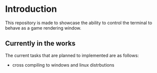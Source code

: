 # Introduction
This repository is made to showcase the ability to control the terminal to behave as a game rendering window.

## Currently in the works
The current tasks that are planned to implemented are as follows:
* cross compiling to windows and linux distrbutions
